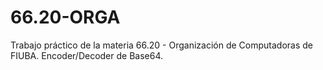 # 66.20-ORGA
Trabajo práctico de la materia 66.20 - Organización de Computadoras de FIUBA. 
Encoder/Decoder de Base64.
